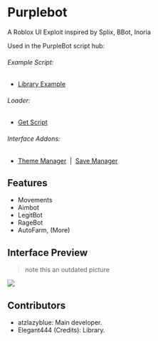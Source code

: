 # Purplebot
A Roblox UI Exploit inspired by Splix, BBot, Inoria

Used in the PurpleBot script hub: 

###### Example Script:
* [Library Example](Examplem.lua) 
 
###### Loader:
* [Get Script](Loader.lua)

###### Interface Addons:
* [Theme Manager](addons/ThemeManager.lua)&nbsp;&nbsp;|&nbsp;&nbsp;[Save Manager](addons/SaveManager.lua) 

## Features
- Movements
- Aimbot
- LegitBot
- RageBot
- AutoFarm, (More)

## Interface Preview
> note this an outdated picture
<img src="https://i.imgur.com/wb6q98H.jpeg" />

## Contributors
- atzlazyblue: Main developer.
- Elegant444 (Credits): Library.
